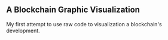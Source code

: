 ## A Blockchain Graphic Visualization
My first attempt to use raw code to visualization a blockchain's development.
